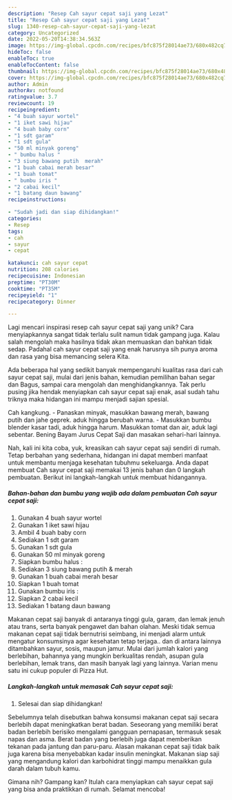 ```yaml
---
description: "Resep Cah sayur cepat saji yang Lezat"
title: "Resep Cah sayur cepat saji yang Lezat"
slug: 1340-resep-cah-sayur-cepat-saji-yang-lezat
category: Uncategorized
date: 2022-05-20T14:38:34.563Z
image: https://img-global.cpcdn.com/recipes/bfc875f28014ae73/680x482cq70/cah-sayur-cepat-saji-foto-resep-utama.jpg
hideToc: false
enableToc: true
enableTocContent: false
thumbnail: https://img-global.cpcdn.com/recipes/bfc875f28014ae73/680x482cq70/cah-sayur-cepat-saji-foto-resep-utama.jpg
cover: https://img-global.cpcdn.com/recipes/bfc875f28014ae73/680x482cq70/cah-sayur-cepat-saji-foto-resep-utama.jpg
author: Admin
authorAv: notfound
ratingvalue: 3.7
reviewcount: 19
recipeingredient:
- "4 buah sayur wortel"
- "1 iket sawi hijau"
- "4 buah baby corn"
- "1 sdt garam"
- "1 sdt gula"
- "50 ml minyak goreng"
- " bumbu halus "
- "3 siung bawang putih  merah"
- "1 buah cabai merah besar"
- "1 buah tomat"
- " bumbu iris "
- "2 cabai kecil"
- "1 batang daun bawang"
recipeinstructions:

- "Sudah jadi dan siap dihidangkan!"
categories:
- Resep
tags:
- cah
- sayur
- cepat

katakunci: cah sayur cepat 
nutrition: 208 calories
recipecuisine: Indonesian
preptime: "PT30M"
cooktime: "PT35M"
recipeyield: "1"
recipecategory: Dinner

---
```





Lagi mencari inspirasi resep cah sayur cepat saji yang unik? Cara menyiapkannya sangat tidak terlalu sulit namun tidak gampang juga. Kalau salah mengolah maka hasilnya tidak akan memuaskan dan bahkan tidak sedap. Padahal cah sayur cepat saji yang enak harusnya sih punya aroma dan rasa yang bisa memancing selera Kita.





Ada beberapa hal yang sedikit banyak mempengaruhi kualitas rasa dari cah sayur cepat saji, mulai dari jenis bahan, kemudian pemilihan bahan segar dan Bagus, sampai cara mengolah dan menghidangkannya. Tak perlu pusing jika hendak menyiapkan cah sayur cepat saji enak,      asal sudah tahu triknya maka hidangan ini mampu menjadi sajian spesial.














Cah kangkung. - Panaskan minyak, masukkan bawang merah, bawang putih dan jahe geprek. aduk hingga berubah warna. - Masukkan bumbu blender kasar tadi, aduk hingga harum. Masukkan tomat dan air, aduk lagi sebentar. Bening Bayam Jurus Cepat Saji dan masakan sehari-hari lainnya.






Nah, kali ini kita coba, yuk, kreasikan cah sayur cepat saji sendiri di rumah. Tetap berbahan yang sederhana, hidangan ini dapat memberi manfaat untuk membantu menjaga kesehatan tubuhmu sekeluarga. Anda dapat membuat Cah sayur cepat saji memakai 13 jenis bahan dan 0 langkah pembuatan. Berikut ini langkah-langkah untuk membuat hidangannya.

<!--inarticleads1-->

##### Bahan-bahan dan bumbu yang wajib ada dalam pembuatan Cah sayur cepat saji:

1. Gunakan 4 buah sayur wortel
1. Gunakan 1 iket sawi hijau
1. Ambil 4 buah baby corn
1. Sediakan 1 sdt garam
1. Gunakan 1 sdt gula
1. Gunakan 50 ml minyak goreng
1. Siapkan  bumbu halus :
1. Sediakan 3 siung bawang putih &amp; merah
1. Gunakan 1 buah cabai merah besar
1. Siapkan 1 buah tomat
1. Gunakan  bumbu iris :
1. Siapkan 2 cabai kecil
1. Sediakan 1 batang daun bawang


Makanan cepat saji banyak di antaranya tinggi gula, garam, dan lemak jenuh atau trans, serta banyak pengawet dan bahan olahan. Meski tidak semua makanan cepat saji tidak bernutrisi seimbang, ini menjadi alarm untuk mengatur konsumsinya agar kesehatan tetap terjaga.. dan di antara lainnya ditambahkan sayur, sosis, maupun jamur. Mulai dari jumlah kalori yang berlebihan, bahannya yang mungkin berkualitas rendah, asupan gula berlebihan, lemak trans, dan masih banyak lagi yang lainnya. Varian menu satu ini cukup populer di Pizza Hut. 

<!--inarticleads2-->

##### Langkah-langkah untuk memasak Cah sayur cepat saji:


1. Selesai dan siap dihidangkan!

Sebelumnya telah disebutkan bahwa konsumsi makanan cepat saji secara berlebih dapat meningkatkan berat badan. Seseorang yang memiliki berat badan berlebih berisiko mengalami gangguan pernapasan, termasuk sesak napas dan asma. Berat badan yang berlebih juga dapat memberikan tekanan pada jantung dan paru-paru. Alasan makanan cepat saji tidak baik juga karena bisa menyebabkan kadar insulin meningkat. Makanan siap saji yang mengandung kalori dan karbohidrat tinggi mampu menaikkan gula darah dalam tubuh kamu. 

Gimana nih? Gampang kan? Itulah cara menyiapkan cah sayur cepat saji yang bisa anda praktikkan di rumah. Selamat mencoba!
